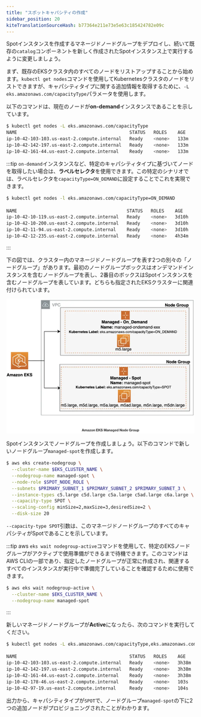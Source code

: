 ```yaml
---
title: "スポットキャパシティの作成"
sidebar_position: 20
kiteTranslationSourceHash: b77364e211e73e5e63c185424782e09c
---
```


Spotインスタンスを作成するマネージドノードグループをデプロイし、続いて既存の`catalog`コンポーネントを新しく作成されたSpotインスタンス上で実行するように変更しましょう。

まず、既存のEKSクラスタ内のすべてのノードをリストアップすることから始めます。`kubectl get nodes`コマンドを使用してKubernetesクラスタのノードをリストできますが、キャパシティタイプに関する追加情報を取得するために、`-L eks.amazonaws.com/capacityType`パラメータを使用します。

以下のコマンドは、現在のノードが**on-demand**インスタンスであることを示しています。

```bash
$ kubectl get nodes -L eks.amazonaws.com/capacityType
NAME                                          STATUS   ROLES    AGE    VERSION                CAPACITYTYPE
ip-10-42-103-103.us-east-2.compute.internal   Ready    <none>   133m   vVAR::KUBERNETES_NODE_VERSION      ON_DEMAND
ip-10-42-142-197.us-east-2.compute.internal   Ready    <none>   133m   vVAR::KUBERNETES_NODE_VERSION      ON_DEMAND
ip-10-42-161-44.us-east-2.compute.internal    Ready    <none>   133m   vVAR::KUBERNETES_NODE_VERSION      ON_DEMAND
```

:::tip
`on-demand`インスタンスなど、特定のキャパシティタイプに基づいてノードを取得したい場合は、<b>ラベルセレクタ</b>を使用できます。この特定のシナリオでは、ラベルセレクタを`capacityType=ON_DEMAND`に設定することでこれを実現できます。

```bash
$ kubectl get nodes -l eks.amazonaws.com/capacityType=ON_DEMAND

NAME                                         STATUS   ROLES    AGE     VERSION
ip-10-42-10-119.us-east-2.compute.internal   Ready    <none>   3d10h   vVAR::KUBERNETES_NODE_VERSION
ip-10-42-10-200.us-east-2.compute.internal   Ready    <none>   3d10h   vVAR::KUBERNETES_NODE_VERSION
ip-10-42-11-94.us-east-2.compute.internal    Ready    <none>   3d10h   vVAR::KUBERNETES_NODE_VERSION
ip-10-42-12-235.us-east-2.compute.internal   Ready    <none>   4h34m   vVAR::KUBERNETES_NODE_VERSION
```

:::

下の図では、クラスター内のマネージドノードグループを表す2つの別々の「ノードグループ」があります。最初のノードグループボックスはオンデマンドインスタンスを含むノードグループを表し、2番目のボックスはSpotインスタンスを含むノードグループを表しています。どちらも指定されたEKSクラスターに関連付けられています。

![spot arch](./assets/managed-spot-arch.webp)

Spotインスタンスでノードグループを作成しましょう。以下のコマンドで新しいノードグループ`managed-spot`を作成します。

```bash wait=10
$ aws eks create-nodegroup \
  --cluster-name $EKS_CLUSTER_NAME \
  --nodegroup-name managed-spot \
  --node-role $SPOT_NODE_ROLE \
  --subnets $PRIMARY_SUBNET_1 $PRIMARY_SUBNET_2 $PRIMARY_SUBNET_3 \
  --instance-types c5.large c5d.large c5a.large c5ad.large c6a.large \
  --capacity-type SPOT \
  --scaling-config minSize=2,maxSize=3,desiredSize=2 \
  --disk-size 20
```

`--capacity-type SPOT`引数は、このマネージドノードグループのすべてのキャパシティがSpotであることを示しています。

:::tip
aws `eks wait nodegroup-active`コマンドを使用して、特定のEKSノードグループがアクティブで使用準備ができるまで待機できます。このコマンドはAWS CLIの一部であり、指定したノードグループが正常に作成され、関連するすべてのインスタンスが実行中で準備完了していることを確認するために使用できます。

```bash wait=30 timeout=300
$ aws eks wait nodegroup-active \
  --cluster-name $EKS_CLUSTER_NAME \
  --nodegroup-name managed-spot
```

:::

新しいマネージドノードグループが**Active**になったら、次のコマンドを実行してください。

```bash
$ kubectl get nodes -L eks.amazonaws.com/capacityType,eks.amazonaws.com/nodegroup

NAME                                          STATUS   ROLES    AGE     VERSION                CAPACITYTYPE   NODEGROUP
ip-10-42-103-103.us-east-2.compute.internal   Ready    <none>   3h38m   vVAR::KUBERNETES_NODE_VERSION      ON_DEMAND      default
ip-10-42-142-197.us-east-2.compute.internal   Ready    <none>   3h38m   vVAR::KUBERNETES_NODE_VERSION      ON_DEMAND      default
ip-10-42-161-44.us-east-2.compute.internal    Ready    <none>   3h38m   vVAR::KUBERNETES_NODE_VERSION      ON_DEMAND      default
ip-10-42-178-46.us-east-2.compute.internal    Ready    <none>   103s    vVAR::KUBERNETES_NODE_VERSION      SPOT           managed-spot
ip-10-42-97-19.us-east-2.compute.internal     Ready    <none>   104s    vVAR::KUBERNETES_NODE_VERSION      SPOT           managed-spot
```

出力から、キャパシティタイプが`SPOT`で、ノードグループ`managed-spot`の下に2つの追加ノードがプロビジョニングされたことがわかります。

